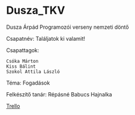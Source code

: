 # Dusza_TKV
Dusza Árpád Programozói verseny nemzeti döntő

Csapatnév:
    Találjatok ki valamit!

Csapattagok:
    
    Csóka Márton
    Kiss Bálint
    Szokol Attila László

Téma: 
    Fogadások

Felkészítő tanár:
    Répásné Babucs Hajnalka

[Trello]([https://trello.com/b/d8Znf94p/duszatkv])
